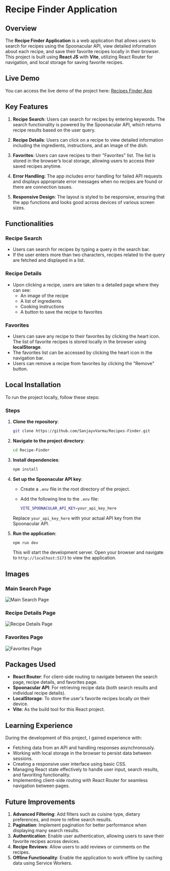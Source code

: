 
# Recipe Finder Application

## Overview
The **Recipe Finder Application** is a web application that allows users to search for recipes using the Spoonacular API, view detailed information about each recipe, and save their favorite recipes locally in their browser. This project is built using **React JS** with **Vite**, utilizing React Router for navigation, and local storage for saving favorite recipes.

## Live Demo

You can access the live demo of the project here: [Recipes Finder App](https://recipes-finder-sandy.vercel.app/)

## Key Features
1. **Recipe Search**: Users can search for recipes by entering keywords. The search functionality is powered by the Spoonacular API, which returns recipe results based on the user query.
   
2. **Recipe Details**: Users can click on a recipe to view detailed information including the ingredients, instructions, and an image of the dish.
   
3. **Favorites**: Users can save recipes to their "Favorites" list. The list is stored in the browser’s local storage, allowing users to access their saved recipes anytime.

4. **Error Handling**: The app includes error handling for failed API requests and displays appropriate error messages when no recipes are found or there are connection issues.

5. **Responsive Design**: The layout is styled to be responsive, ensuring that the app functions and looks good across devices of various screen sizes.

## Functionalities

### Recipe Search
- Users can search for recipes by typing a query in the search bar. 
- If the user enters more than two characters, recipes related to the query are fetched and displayed in a list.
  
### Recipe Details
- Upon clicking a recipe, users are taken to a detailed page where they can see:
  - An image of the recipe
  - A list of ingredients
  - Cooking instructions
  - A button to save the recipe to favorites

### Favorites
- Users can save any recipe to their favorites by clicking the heart icon. The list of favorite recipes is stored locally in the browser using **localStorage**.
- The favorites list can be accessed by clicking the heart icon in the navigation bar.
- Users can remove a recipe from favorites by clicking the "Remove" button.

## Local Installation

To run the project locally, follow these steps:

### Steps

1. **Clone the repository**:

   ```bash
   git clone https://github.com/SanjayvVarma/Recipes-Finder.git
   ```

2. **Navigate to the project directory**:

   ```bash
   cd Recipe-Finder
   ```

3. **Install dependencies**:

   ```bash
   npm install
   ```

4. **Set up the Spoonacular API key**:
   
   - Create a `.env` file in the root directory of the project.
   - Add the following line to the `.env` file:

     ```bash
     VITE_SPOONACULAR_API_KEY=your_api_key_here
     ```

   Replace `your_api_key_here` with your actual API key from the Spoonacular API.

5. **Run the application**:

   ```bash
   npm run dev
   ```

   This will start the development server. Open your browser and navigate to `http://localhost:5173` to view the application.

## Images

### Main Search Page
![Main Search Page](./screenshots/search-page.png)

### Recipe Details Page
![Recipe Details Page](./screenshots/details-page.png)

### Favorites Page
![Favorites Page](./screenshots/favorites-page.png)

## Packages Used
- **React Router**: For client-side routing to navigate between the search page, recipe details, and favorites page.
- **Spoonacular API**: For retrieving recipe data (both search results and individual recipe details).
- **LocalStorage**: To store the user's favorite recipes locally on their device.
- **Vite**: As the build tool for this React project.

## Learning Experience
During the development of this project, I gained experience with:
- Fetching data from an API and handling responses asynchronously.
- Working with local storage in the browser to persist data between sessions.
- Creating a responsive user interface using basic CSS.
- Managing React state effectively to handle user input, search results, and favoriting functionality.
- Implementing client-side routing with React Router for seamless navigation between pages.

## Future Improvements
1. **Advanced Filtering**: Add filters such as cuisine type, dietary preferences, and more to refine search results.
2. **Pagination**: Implement pagination for better performance when displaying many search results.
3. **Authentication**: Enable user authentication, allowing users to save their favorite recipes across devices.
4. **Recipe Reviews**: Allow users to add reviews or comments on the recipes.
5. **Offline Functionality**: Enable the application to work offline by caching data using Service Workers.

